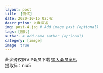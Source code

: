 ```yaml
---
layout: post
title: [测试]
date: 2020-10-15 02:42
description: 文章描述
img: post-4.jpg # Add image post (optional)
tags: [图片]
author: # Add name author (optional)
category: [image]
image: true
---
```

此资源仅限VIP会员下载
<a href="/category/pass/0005">输入会员密码</a>  
提取码：niu5
